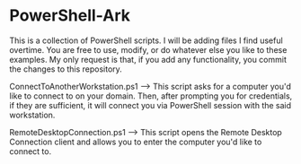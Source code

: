 # PowerShell-Ark
This is a collection of PowerShell scripts. I will be adding files I find useful overtime. You are free to use, modify, or do whatever else you like to these examples. My only request is that, if you add any functionality, you commit the changes to this repository. 

ConnectToAnotherWorkstation.ps1
--> This script asks for a computer you'd like to connect to on your domain. Then, after prompting you for credentials, if they are sufficient, it will connect you via PowerShell session with the said workstation. 

RemoteDesktopConnection.ps1
--> This script opens the Remote Desktop Connection client and allows you to enter the computer you'd like to connect to. 
